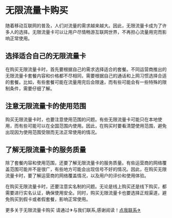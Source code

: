 # 无限流量卡购买

随着移动互联网的普及，人们对流量的需求越来越大。因此，无限流量卡成为了许多人的选择。无限流量卡可以让用户尽情畅游互联网世界，不再担心流量用完而影响正常使用。

## 选择适合自己的无限流量卡

在购买无限流量卡时，首先要根据自己的需求选择适合的套餐。不同运营商推出的无限流量卡套餐内容和价格都不尽相同，需要根据自己的通话和上网习惯选择合适的套餐。比如，有些套餐可能在流量用完后会限速，而有些可能会有一些特殊的限制条件，需要仔细了解。

## 注意无限流量卡的使用范围

购买无限流量卡时，也要注意使用范围的问题。有些无限流量卡可能只在本地使用，而有些可能可以在全国范围内使用。因此，在购买时要看清楚使用范围，避免出现因为使用范围受限而无法正常使用的情况。

## 了解无限流量卡的服务质量

除了套餐内容和使用范围，还要了解无限流量卡的服务质量。有些运营商的网络覆盖范围可能并不是很广，有些地方可能会出现信号不好的情况。因此，在购买无限流量卡时，要了解运营商的网络覆盖情况，以及用户的评价和使用体验。

在购买无限流量卡时，还要注意实名制的问题。无论是线上购买还是线下购买，都需要进行实名认证，确保使用安全。同时，购买无限流量卡也要选择正规渠道，避免购买到假卡或者假套餐，影响正常使用。

更多关于无限流量卡购买 请通过✈与我们联系,感谢阅读！[点我联系✈](https://img.G208.com)